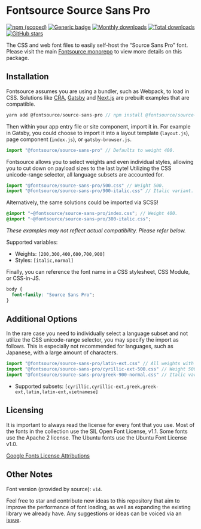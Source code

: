 # Fontsource Source Sans Pro

[![npm (scoped)](https://img.shields.io/npm/v/@fontsource/source-sans-pro?color=brightgreen)](https://www.npmjs.com/package/@fontsource/source-sans-pro) [![Generic badge](https://img.shields.io/badge/fontsource-passing-brightgreen)](https://github.com/fontsource/fontsource) [![Monthly downloads](https://badgen.net/npm/dm/@fontsource/source-sans-pro)](https://github.com/fontsource/fontsource) [![Total downloads](https://badgen.net/npm/dt/@fontsource/source-sans-pro)](https://github.com/fontsource/fontsource) [![GitHub stars](https://img.shields.io/github/stars/fontsource/fontsource.svg?style=social&label=Star)](https://github.com/fontsource/fontsource/stargazers)

The CSS and web font files to easily self-host the “Source Sans Pro” font. Please visit the main [Fontsource monorepo](https://github.com/fontsource/fontsource) to view more details on this package.

## Installation

Fontsource assumes you are using a bundler, such as Webpack, to load in CSS. Solutions like [CRA](https://create-react-app.dev/), [Gatsby](https://www.gatsbyjs.org/) and [Next.js](https://nextjs.org/) are prebuilt examples that are compatible.

```javascript
yarn add @fontsource/source-sans-pro // npm install @fontsource/source-sans-pro
```

Then within your app entry file or site component, import it in. For example in Gatsby, you could choose to import it into a layout template (`layout.js`), page component (`index.js`), or `gatsby-browser.js`.

```javascript
import "@fontsource/source-sans-pro" // Defaults to weight 400.
```

Fontsource allows you to select weights and even individual styles, allowing you to cut down on payload sizes to the last byte! Utilizing the CSS unicode-range selector, all language subsets are accounted for.

```javascript
import "@fontsource/source-sans-pro/500.css" // Weight 500.
import "@fontsource/source-sans-pro/900-italic.css" // Italic variant.
```

Alternatively, the same solutions could be imported via SCSS!

```scss
@import "~@fontsource/source-sans-pro/index.css"; // Weight 400.
@import "~@fontsource/source-sans-pro/300-italic.css";
```

_These examples may not reflect actual compatibility. Please refer below._

Supported variables:

- Weights: `[200,300,400,600,700,900]`
- Styles: `[italic,normal]`

Finally, you can reference the font name in a CSS stylesheet, CSS Module, or CSS-in-JS.

```css
body {
  font-family: "Source Sans Pro";
}
```

## Additional Options

In the rare case you need to individually select a language subset and not utilize the CSS unicode-range selector, you may specify the import as follows. This is especially not recommended for languages, such as Japanese, with a large amount of characters.

```javascript
import "@fontsource/source-sans-pro/latin-ext.css" // All weights with normal style included.
import "@fontsource/source-sans-pro/cyrillic-ext-500.css" // Weight 500 with normal style.
import "@fontsource/source-sans-pro/greek-900-normal.css" // Italic variant.
```

- Supported subsets: `[cyrillic,cyrillic-ext,greek,greek-ext,latin,latin-ext,vietnamese]`

## Licensing

It is important to always read the license for every font that you use.
Most of the fonts in the collection use the SIL Open Font License, v1.1. Some fonts use the Apache 2 license. The Ubuntu fonts use the Ubuntu Font License v1.0.

[Google Fonts License Attributions](https://fonts.google.com/attribution)

## Other Notes

Font version (provided by source): `v14`.

Feel free to star and contribute new ideas to this repository that aim to improve the performance of font loading, as well as expanding the existing library we already have. Any suggestions or ideas can be voiced via an [issue](https://github.com/fontsource/fontsource/issues).
